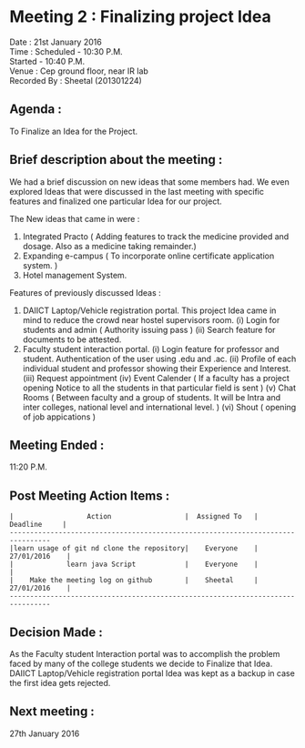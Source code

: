 
Meeting 2 : Finalizing project Idea
=====================================

Date : 21st January 2016  
Time : Scheduled - 10:30 P.M.  
       Started   - 10:40 P.M.  
Venue : Cep ground floor, near IR lab  
Recorded By : Sheetal (201301224)  

Agenda : 
---------
To Finalize an Idea for the Project.

Brief description about the meeting : 
--------------------------------------
We had a brief discussion on new ideas that some members had. We even explored Ideas that were discussed in the last meeting with specific features and finalized one particular Idea for our project.

The New ideas that came in were :
1. Integrated Practo ( Adding features to track the medicine provided and dosage. Also as a medicine taking remainder.)
2. Expanding e-campus ( To incorporate online certificate application system. )
3. Hotel management System.

Features of previously discussed Ideas :
1. DAIICT Laptop/Vehicle registration portal.
   This project Idea came in mind to reduce the crowd near hostel supervisors room.
   (i)   Login for students and admin ( Authority issuing pass )
   (ii)  Search feature for documents to be attested.
2. Faculty student interaction portal.
   (i)   Login feature for professor and student. Authentication of the user using .edu and .ac.
   (ii)  Profile of each individual student and professor showing their Experience and Interest.
   (iii) Request appointment
   (iv)  Event Calender ( If a faculty has a project opening Notice to all the students in that particular field is sent )
   (v)   Chat Rooms ( Between faculty and a group of students. It will be Intra and inter colleges, national level and international level. )
   (vi)  Shout ( opening of job appications )

Meeting Ended : 
-------------
11:20 P.M.

Post Meeting Action Items :
----------------------------

    |                  Action                  |  Assigned To   |     Deadline     |
    --------------------------------------------------------------------------------
    |learn usage of git nd clone the repository|    Everyone    |    27/01/2016    |
    |             learn java Script            |    Everyone    |                  |
    |    Make the meeting log on github        |    Sheetal     |    27/01/2016    |
    --------------------------------------------------------------------------------

Decision Made : 
-------------
As the Faculty student Interaction portal was to accomplish the problem faced by many of the college students we decide to Finalize that Idea. DAIICT Laptop/Vehicle registration portal Idea was kept as a backup in case the first idea gets rejected.

Next meeting :
-------------
27th January 2016
